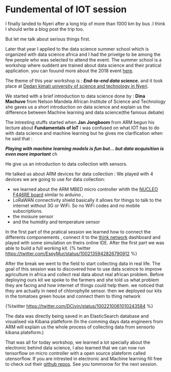 # Fundemental of IOT session

I finally landed to Nyeri after a long trip of more than 1000 km by bus .I think I should write a blog post the trip too.

But let me talk about serious things first.

Later that year I applied to the data science summer school which is organized with data science africa and I had the privelge to
be among the few people who was selected to attend the event.
The summer school is a workshop where suddent are trained about data science and their pratical application.
you can fouund more about the 2018 event [here](http://www.datascienceafrica.org/dsa2018/).

The theme of this year workshop is : **_End-to-end data science._** and it took place at [Dedan kimati university of science and technology in Nyeri](https://www.dkut.ac.ke/).

We started with a brief introduction to data science done by : 
**Dina Machuve**  from  Nelson Mandela African Institute of Science and Technology
she gaves us a short introduction on data science and explain us the difference between Machine learning and data science(the famous debate)

The intresting stuffs  started when **Jan Jongboom** from ARM begun his lecture about **Fundamentals of IoT**
i was confused on  what IOT has to do with data science and machine learning but he gives me clarification when he said that :

**_Playing with machine learning models is fun but...
but data acquisition is even more important_** ch

He give us an introduction to data collection with sensors.

He talked us about ARM devices for data collection :
We played with 4 devices we are going to use for data collection:
- we learned about the ARM MBED micro controller whith the [NUCLEO F446RE board](http://www.st.com/en/evaluation-tools/nucleo-f446re.html) similar to arduino , 
- LoRaWAN connectivity shield basically it allows for things to talk to the internet without 3G or WiFi. So no WiFi codes and no mobile subscriptions.
- the moisure sensor 
- and the humidity and temperature sensor

In the first part of the pratical session we learned how to connect the differents componements , connect it to the [think network](https://www.thethingsnetwork.org/) dashboard and played with some simulation on theirs online IDE.
After the first part we was able to build a full working kit.
{% twitter 
https://twitter.com/EspyMur/status/1002135942826790912
%}


After the break we went to the field to start collecting data in real life.
The goal of this session was to discovered how to use data sceince to improve agriculture in africa and collect real data about real african problem.
Before deploying ours kit we spoke to the farmers and she told us what problem they are facing and how internet of things could help them.
we noticed that they are actually in need of chlorophylle sensor.
then we deployed our kits in the tomatoes green house and connect them to thing network

{%twitter
https://twitter.com/DCivin/status/1002210061010243584
%}

The data was directly being saved in an ElasticSearch database and visualised via Kibana platfeform (In the comming days data engineers from ARM will explain us  the whole process of collecting data from sensorto kibana plateform.)

That was all for today workshop, we learned a lot specially about the electronic behind data science, I also learned that we can now run tensorflow on micro controller with a open source plateform called utensorflow.
If you are intrested in electronic and Machine learning fill free to check out their [github repos](http://utensor.ai/).
See you tommorow for the next session.
